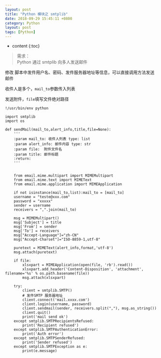 ```yaml
---
layout: post
title: "Python 模块之 smtplib"
date: 2018-09-29 15:45:11 +0800
category: Python
layout: post
tags: [Python]
---
```

* content
{:toc}

> 需求：  
> Python 通过 smtplib 向多人发送邮件

修改 脚本中发件用户名、密码、发件服务器地址等信息，可以直接调用方法发送邮件  

收件人是多个，`mail_to`参数传入列表

发送附件，`file`填写文件绝对路径

	!/usr/bin/env python
	
	import smtplib
	import os
	
	def sendMail(mail_to,alert_info,title,file=None):
	    '''
	    :param mail_to: 收件人列表 type: list
	    :param alert_info: 邮件内容 type: str
	    :param file:  附件文件名
	    :param title: 邮件标题
	    :return: 
	    '''
	    
	    
	    from email.mime.multipart import MIMEMultipart
	    from email.mime.text import MIMEText
	    from email.mime.application import MIMEApplication
	    
	    if not isinstance(mail_to,list):mail_to = [mail_to]
	    username = "teste@xxx.com"
	    password = "xxxxx"
	    sender = username
	    receivers = ",".join(mail_to)
	
	    msg = MIMEMultipart()
	    msg['Subject'] = title
	    msg['From'] = sender
	    msg['To'] = receivers
	    msg["Accept-Language"]="zh-CN"
	    msg["Accept-Charset"]="ISO-8859-1,utf-8"
	
	    puretext = MIMEText(alert_info,format,'utf-8')
	    msg.attach(puretext)
	    
	    if file:
	        xlsxpart = MIMEApplication(open(file, 'rb').read())
	        xlsxpart.add_header('Content-Disposition', 'attachment', filename='%s' % os.path.basename(file))
	        msg.attach(xlsxpart)
	
	    try:
	        client = smtplib.SMTP()
	        # 发件SMTP 服务器地址
	        client.connect('mail.xxxx.com')
	        client.login(username, password)
	        client.sendmail(sender, receivers.split(","), msg.as_string())
	        client.quit()
	        print('mail send ok')
	    except smtplib.SMTPRecipientsRefused:
	        print('Recipient refused')
	    except smtplib.SMTPAuthenticationError:
	        print('Auth error')
	    except smtplib.SMTPSenderRefused:
	        print('Sender refused')
	    except smtplib.SMTPException as e:
	        print(e.message)
